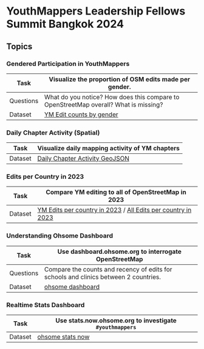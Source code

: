 # YouthMappers Leadership Fellows Summit Bangkok 2024

Topics
---

### Gendered Participation in YouthMappers

|Task | Visualize the proportion of OSM edits made per gender. |
|-------|-----------------------|
|Questions | What do you notice? How does this compare to OpenStreetMap overall? What is missing? |
|Dataset| [YM Edit counts by gender](https://github.com/youthmappers/YMBKK2024/blob/main/ym_gender_edit_counts.csv) |


### Daily Chapter Activity (Spatial) 
|Task | Visualize daily mapping activity of YM chapters |
|-----|-----------------------------------|
|Dataset | [Daily Chapter Activity GeoJSON ](https://github.com/youthmappers/YMBKK2024/blob/main/daily_chapter_activity_workshop.geojson) |

### Edits per Country in 2023
|Task | Compare YM editing to all of OpenStreetMap in 2023 |
|-----|-----------------------------------|
|Dataset | [YM Edits per country in 2023](https://github.com/youthmappers/YMBKK2024/blob/main/2023_ym_edits_per_country.csv) / [All Edits per country in 2023](https://github.com/youthmappers/YMBKK2024/blob/main/mappers_per_country_2023.csv) |

### Understanding Ohsome Dashboard
|Task | Use dashboard.ohsome.org to interrogate OpenStreetMap|
|-----|-----------------------------------|
|Questions | Compare the counts and recency of edits for schools and clinics between 2 countries. |
|Dataset | [ohsome dashboard](https://dashboard.ohsome.org)

### Realtime Stats Dashboard
|Task | Use stats.now.ohsome.org to investigate `#youthmappers`|
|-----|-----------------------------------|
|Dataset | [ohsome stats now](https://stats.now.ohsome.org)
